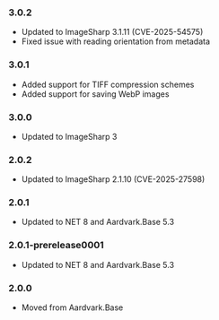 ### 3.0.2
- Updated to ImageSharp 3.1.11 (CVE-2025-54575)
- Fixed issue with reading orientation from metadata

### 3.0.1
- Added support for TIFF compression schemes
- Added support for saving WebP images

### 3.0.0
- Updated to ImageSharp 3

### 2.0.2
- Updated to ImageSharp 2.1.10 (CVE-2025-27598)

### 2.0.1
- Updated to NET 8 and Aardvark.Base 5.3

### 2.0.1-prerelease0001
- Updated to NET 8 and Aardvark.Base 5.3

### 2.0.0
- Moved from Aardvark.Base